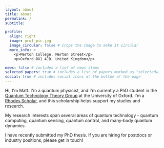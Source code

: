 ```yaml
---
layout: about
title: about
permalink: /
subtitle: 

profile:
  align: right
  image: prof_pic.jpg
  image_circular: false # crops the image to make it circular
  more_info: >
    <p>Merton College, Merton Street</p>
    <p>Oxford OX1 4JD, United Kingdom</p>

news: false # includes a list of news items
selected_papers: true # includes a list of papers marked as "selected={true}"
social: true # includes social icons at the bottom of the page
---
```


Hi, I'm Matt. I'm a quantum physicist, and I'm currently a PhD student in the [Quantum Technology Theory Group](https://qtechtheory.org/) at the University of Oxford. I'm a [Rhodes Scholar](https://www.rhodeshouse.ox.ac.uk/scholarships/the-rhodes-scholarship/), and this scholarship helps support my studies and research.

My research interests span several areas of quantum technology - quantum computing, quantum sensing, quantum control, and many-body quantum dynamics.

I have recently submitted my PhD thesis. If you are hiring for postdocs or industry positions, please get in touch!